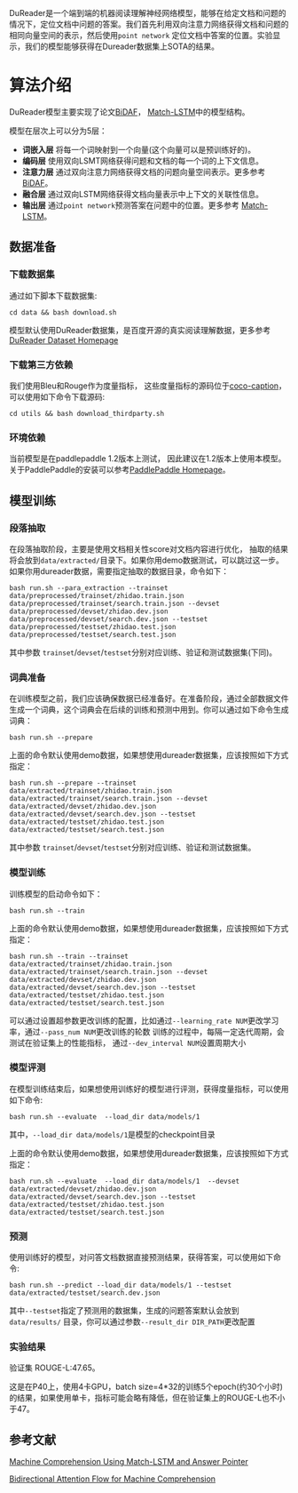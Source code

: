 DuReader是一个端到端的机器阅读理解神经网络模型，能够在给定文档和问题的情况下，定位文档中问题的答案。我们首先利用双向注意力网络获得文档和问题的相同向量空间的表示，然后使用`point network` 定位文档中答案的位置。实验显示，我们的模型能够获得在Dureader数据集上SOTA的结果。

# 算法介绍
DuReader模型主要实现了论文[BiDAF](https://arxiv.org/abs/1611.01603)， [Match-LSTM](https://arxiv.org/abs/1608.07905)中的模型结构。

模型在层次上可以分为5层：

- **词嵌入层** 将每一个词映射到一个向量(这个向量可以是预训练好的)。
- **编码层** 使用双向LSMT网络获得问题和文档的每一个词的上下文信息。
- **注意力层** 通过双向注意力网络获得文档的问题向量空间表示。更多参考[BiDAF](https://arxiv.org/abs/1611.01603)。
- **融合层** 通过双向LSTM网络获得文档向量表示中上下文的关联性信息。
- **输出层** 通过`point network`预测答案在问题中的位置。更多参考 [Match-LSTM](https://arxiv.org/abs/1608.07905)。

## 数据准备
### 下载数据集
通过如下脚本下载数据集:
```
cd data && bash download.sh
```
模型默认使用DuReader数据集，是百度开源的真实阅读理解数据，更多参考[DuReader Dataset Homepage](https://ai.baidu.com//broad/subordinate?dataset=dureader)

### 下载第三方依赖
我们使用Bleu和Rouge作为度量指标， 这些度量指标的源码位于[coco-caption](https://github.com/tylin/coco-caption)， 可以使用如下命令下载源码:

```
cd utils && bash download_thirdparty.sh
```
### 环境依赖
当前模型是在paddlepaddle 1.2版本上测试， 因此建议在1.2版本上使用本模型。关于PaddlePaddle的安装可以参考[PaddlePaddle Homepage](http://paddlepaddle.org)。

## 模型训练
### 段落抽取
在段落抽取阶段，主要是使用文档相关性score对文档内容进行优化， 抽取的结果将会放到`data/extracted/`目录下。如果你用demo数据测试，可以跳过这一步。如果你用dureader数据，需要指定抽取的数据目录，命令如下： 
```
bash run.sh --para_extraction --trainset data/preprocessed/trainset/zhidao.train.json data/preprocessed/trainset/search.train.json --devset data/preprocessed/devset/zhidao.dev.json data/preprocessed/devset/search.dev.json --testset data/preprocessed/testset/zhidao.test.json data/preprocessed/testset/search.test.json
```
其中参数 `trainset`/`devset`/`testset`分别对应训练、验证和测试数据集(下同)。
### 词典准备
在训练模型之前，我们应该确保数据已经准备好。在准备阶段，通过全部数据文件生成一个词典，这个词典会在后续的训练和预测中用到。你可以通过如下命令生成词典：
```
bash run.sh --prepare
```
上面的命令默认使用demo数据，如果想使用dureader数据集，应该按照如下方式指定：
```
bash run.sh --prepare --trainset data/extracted/trainset/zhidao.train.json data/extracted/trainset/search.train.json --devset data/extracted/devset/zhidao.dev.json data/extracted/devset/search.dev.json --testset data/extracted/testset/zhidao.test.json data/extracted/testset/search.test.json
```
其中参数 `trainset`/`devset`/`testset`分别对应训练、验证和测试数据集。
### 模型训练
训练模型的启动命令如下：
```
bash run.sh --train
```
上面的命令默认使用demo数据，如果想使用dureader数据集，应该按照如下方式指定：
```
bash run.sh --train --trainset data/extracted/trainset/zhidao.train.json data/extracted/trainset/search.train.json --devset data/extracted/devset/zhidao.dev.json data/extracted/devset/search.dev.json --testset data/extracted/testset/zhidao.test.json data/extracted/testset/search.test.json
```
可以通过设置超参数更改训练的配置，比如通过`--learning_rate NUM`更改学习率，通过`--pass_num NUM`更改训练的轮数
训练的过程中，每隔一定迭代周期，会测试在验证集上的性能指标， 通过`--dev_interval NUM`设置周期大小

### 模型评测
在模型训练结束后，如果想使用训练好的模型进行评测，获得度量指标，可以使用如下命令:
```
bash run.sh --evaluate  --load_dir data/models/1
```
其中，`--load_dir data/models/1`是模型的checkpoint目录

上面的命令默认使用demo数据，如果想使用dureader数据集，应该按照如下方式指定：
```
bash run.sh --evaluate  --load_dir data/models/1  --devset data/extracted/devset/zhidao.dev.json data/extracted/devset/search.dev.json --testset data/extracted/testset/zhidao.test.json data/extracted/testset/search.test.json
```

### 预测
使用训练好的模型，对问答文档数据直接预测结果，获得答案，可以使用如下命令:
```
bash run.sh --predict --load_dir data/models/1 --testset data/extracted/testset/search.dev.json
```
其中`--testset`指定了预测用的数据集，生成的问题答案默认会放到`data/results/` 目录，你可以通过参数`--result_dir DIR_PATH`更改配置

### 实验结果
验证集 ROUGE-L:47.65。

这是在P40上，使用4卡GPU，batch size=4*32的训练5个epoch(约30个小时)的结果，如果使用单卡，指标可能会略有降低，但在验证集上的ROUGE-L也不小于47。

## 参考文献
[Machine Comprehension Using Match-LSTM and Answer Pointer](https://arxiv.org/abs/1608.07905)

[Bidirectional Attention Flow for Machine Comprehension](https://arxiv.org/abs/1611.01603)
